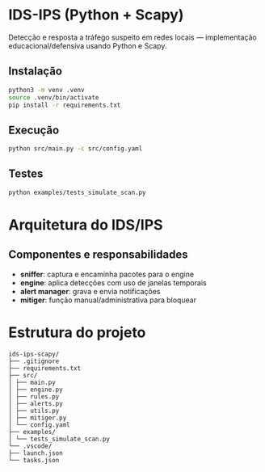 # IDS-IPS (Python + Scapy)

Detecção e resposta a tráfego suspeito em redes locais — implementação educacional/defensiva usando Python e Scapy.

## Instalação

```bash
python3 -m venv .venv
source .venv/bin/activate
pip install -r requirements.txt
```

## Execução

```bash
python src/main.py -c src/config.yaml
```

## Testes

```bash
python examples/tests_simulate_scan.py
```

# Arquitetura do IDS/IPS

## Componentes e responsabilidades
- **sniffer**: captura e encaminha pacotes para o engine
- **engine**: aplica detecções com uso de janelas temporais
- **alert manager**: grava e envia notificações
- **mitiger**: função manual/administrativa para bloquear

# Estrutura do projeto
```
ids-ips-scapy/
├── .gitignore
├── requirements.txt
├── src/
│ ├── main.py
│ ├── engine.py
│ ├── rules.py
│ ├── alerts.py
│ ├── utils.py
│ ├── mitiger.py
│ └── config.yaml
├── examples/
│ └── tests_simulate_scan.py
└── .vscode/
├── launch.json
└── tasks.json
```
